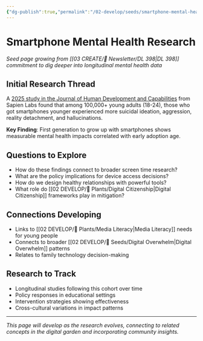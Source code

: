 ```yaml
---
{"dg-publish":true,"permalink":"/02-develop/seeds/smartphone-mental-health-research/","title":"Smartphone Mental Health Research","tags":["smartphone-research","mental-health","digital-wellness","youth-development"],"created":"2025-08-02","updated":"2025-08-02"}
---
```



# Smartphone Mental Health Research

*Seed page growing from [[03 CREATE/📧 Newsletter/DL 398\|DL 398]] commitment to dig deeper into longitudinal mental health data*

## Initial Research Thread

A [2025 study in the Journal of Human Development and Capabilities](https://www.tandfonline.com/doi/full/10.1080/19452829.2025.2518313) from Sapien Labs found that among 100,000+ young adults (18-24), those who got smartphones younger experienced more suicidal ideation, aggression, reality detachment, and hallucinations.

**Key Finding**: First generation to grow up with smartphones shows measurable mental health impacts correlated with early adoption age.

## Questions to Explore

- How do these findings connect to broader screen time research?
- What are the policy implications for device access decisions?
- How do we design healthy relationships with powerful tools?
- What role do [[02 DEVELOP/🌿 Plants/Digital Citizenship\|Digital Citizenship]] frameworks play in mitigation?

## Connections Developing

- Links to [[02 DEVELOP/🌿 Plants/Media Literacy\|Media Literacy]] needs for young people
- Connects to broader [[02 DEVELOP/🌱 Seeds/Digital Overwhelm\|Digital Overwhelm]] patterns
- Relates to family technology decision-making

## Research to Track

- Longitudinal studies following this cohort over time
- Policy responses in educational settings
- Intervention strategies showing effectiveness
- Cross-cultural variations in impact patterns

---

*This page will develop as the research evolves, connecting to related concepts in the digital garden and incorporating community insights.*
